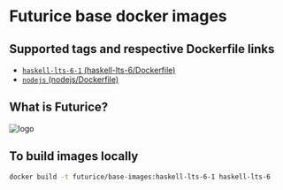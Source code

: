 # Futurice base docker images

## Supported tags and respective Dockerfile links

- [`haskell-lts-6-1` (haskell-lts-6/Dockerfile)](https://github.com/futurice/docker-base-images/blob/master/haskell-lts-6Dockerfile)
- [`nodejs` (nodejs/Dockerfile)](https://github.com/futurice/docker-base-images/blob/master/nodejs/Dockerfile)

## What is Futurice?

![logo](https://raw.githubusercontent.com/futurice/docker-base-images/master/logo.png)

## To build images locally

```sh
docker build -t futurice/base-images:haskell-lts-6-1 haskell-lts-6
```
